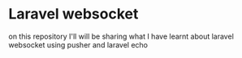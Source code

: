 # Laravel websocket

on this repository I'll will be sharing what I have learnt about laravel websocket using pusher and laravel echo
